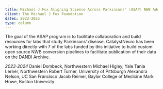```yaml
---
title: Michael J Fox Aligning Science Across Parkinsons’ (ASAP) NWB Adoption
client: The Michael J Fox Foundation
dates: 2023-2025
type: column
---
```

The goal of the ASAP program is to facilitate collaboration and build resources for labs that study Parkinsons’ disease. CatalystNeuro has been working directly with 7 of the labs funded by this initiative to build custom open source NWB conversion pipelines to facilitate publication of their data on the DANDI Archive.

*2023-2024*
Daniel Dombeck, Northwestern
Michael Higley, Yale
Tania Lerner, Northwestern
Robert Turner, University of Pittsburgh
Alexandra Nelson, UC San Francisco
Jacob Reimer, Baylor College of Medicine
Mark Howe, Boston University